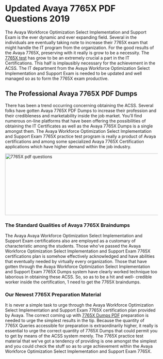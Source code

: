 <h1><strong>Updated Avaya 7765X PDF Questions 2019</strong></h1>
<p>The Avaya Workforce Optimization Select Implementation and Support Exam is the ever dynamic and ever expanding field. Several in the individuals are eventually taking note to increase their 7765X exam that might handle the IT program from the organization. For the good results of the Avaya 7765X, preserving with it really is grow to be a necessity. The <a href="https://www.securedumps.com/7765X-cheat-sheet.html">7765X test</a> has grow to be an extremely crucial a part in the IT Certifications. This half is implausibly necessary for the achievement in the ACSS. The IT department from the Avaya Workforce Optimization Select Implementation and Support Exam is needed to be updated and well managed so as to form the 7765X exam productive.</p>
<h2><strong>The Professional Avaya 7765X PDF Dumps</strong></h2>
<p>There has been a trend occurring concerning obtaining the ACSS. Several folks have gotten Avaya 7765X PDF Dumps to increase their profession and their credibleness and marketability inside the job market. You'll find numerous on-line platforms that have been offering the possibilities of obtaining the IT Certificates as well as the Avaya 7765X Dumps is a single amongst them. The Avaya Workforce Optimization Select Implementation and Support Exam 7765X practice test program is really a product of Avaya certifications and among some specialized Avaya 7765X Certification applications which have higher demand within the job industry.</p>
<p><a href="https://www.securedumps.com/7765X-cheat-sheet.html"><img src="https://i.imgur.com/LkNlujf.jpg" alt="7765X pdf questions" width="550" height="204" /></a></p>
<h3><strong>The Standard Qualities of Avaya 7765X Braindumps</strong></h3>
<p>The Avaya Avaya Workforce Optimization Select Implementation and Support Exam certifications also are employed as a customary of characteristic among the students. Those who've passed the Avaya Workforce Optimization Select Implementation and Support Exam 7765X certifications plan is somehow effectively acknowledged and have abilities that eventually needed by virtually every organization. Those that have gotten through the Avaya Workforce Optimization Select Implementation and Support Exam 7765X Dumps system have clearly worked technique too laborious in obtaining these ACSS. So, so as to be a hit and well- credible worker inside the certification, 1 need to get the 7765X braindumps.</p>
<h3><strong>Our Newest 7765X Preparation Material</strong></h3>
<p>It is never a simple task to urge through the Avaya Workforce Optimization Select Implementation and Support Exam 7765X certification plan provided by Avaya. The correct coming up with <a href="https://www.securedumps.com/7765X-cheat-sheet.html">7765X Dumps PDF</a> preparation is needed to urge the simplest results in the tip. Because the quantity of 7765X Queries accessible for preparation is extraordinarily higher, it really is essential to urge the correct quantity of 7765X Dumps that could permit you to get by means of the ACSS system merely. The 7765X practice test material that we've got a tendency of providing is one amongst the simplest and you could check the stuff so as to urge achievement within the Avaya Workforce Optimization Select Implementation and Support Exam 7765X.</p>
